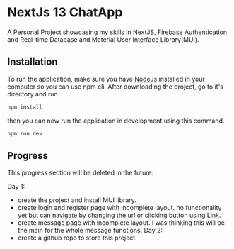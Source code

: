 # NextJs 13 ChatApp

A Personal Project showcasing my skills in NextJS, Firebase Authentication and Real-time Database and Material User Interface Library(MUI).
## Installation

To run the application, make sure you have [NodeJs](https://nodejs.org/en) installed in your computer so you can use npm cli. After downloading the project, go to it's directory and run

```bash
npm install
```
then you can now run the application in development using this command.
```bash
npm run dev
```


## Progress

This progress section will be deleted in the future.

Day 1:
- create the project and install MUI library.
- create login and register page with incomplete layout. no functionality yet but can navigate by changing the url or clicking button using Link.
- create message page with incomplete layout. I was thinking this will be the main for the whole message functions.
Day 2:
- create a github repo to store this project.